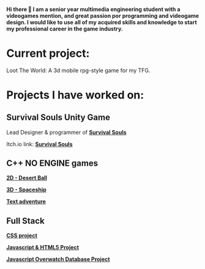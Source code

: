 #### Hi there 👋 I am a senior year multimedia engineering student with a videogames mention, and great passion por programming and videogame design. I would like to use all of my acquired skills and knowledge to start my professional career in the game industry. 

# Current project:
Loot The World: A 3d mobile rpg-style game for my TFG.

# Projects I have worked on:

## Survival Souls Unity Game

Lead Designer & programmer of **[Survival Souls](https://github.com/curialiglesias/Survival-Souls)**

Itch.io link: **[Survival Souls](https://lgf-streetlight.itch.io/survival-souls)**

## C++ NO ENGINE games

**[2D - Desert Ball](https://github.com/srLlobet/2D-game-project-NO-ENGINE)**

**[3D - Spaceship](https://github.com/srLlobet/Spaceship)**

**[Text adventure](https://github.com/srLlobet/Dig-Down)**

## Full Stack 

**[CSS project](https://github.com/srLlobet/Pebona-clothing-store-webpage)**

**[Javascript & HTML5 Project](https://github.com/Eduardnol/web_p1)**

**[Javascript Overwatch Database Project](https://github.com/Eduardnol/web_p2)**

